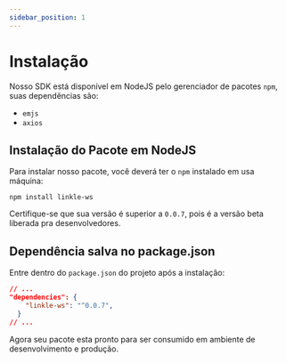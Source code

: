 ```yaml
---
sidebar_position: 1
---
```


# Instalação

Nosso SDK está disponível em NodeJS pelo gerenciador de pacotes `npm`, suas dependências são:

- `emjs` 
- `axios` 

## Instalação do Pacote em NodeJS

Para instalar nosso pacote, você deverá ter o `npm` instalado em usa máquina:

```shell
npm install linkle-ws
```

Certifique-se que sua versão é superior a `0.0.7`, pois é a versão beta liberada pra desenvolvedores.

## Dependência salva no package.json

Entre dentro do `package.json` do projeto após a instalação:

```json title="package.json"
// ...
"dependencies": {
    "linkle-ws": "^0.0.7",
  }
// ...
```

Agora seu pacote esta pronto para ser consumido em ambiente de desenvolvimento e produção.
